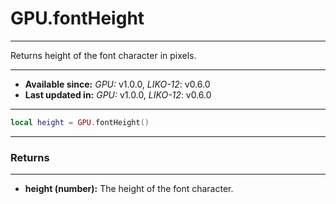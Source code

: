 # GPU.fontHeight
---

Returns height of the font character in pixels.

---

* **Available since:** _GPU:_ v1.0.0, _LIKO-12_: v0.6.0
* **Last updated in:** _GPU:_ v1.0.0, _LIKO-12_: v0.6.0

---

```lua
local height = GPU.fontHeight()
```

---
### Returns
---

* **height (number):** The height of the font character.


